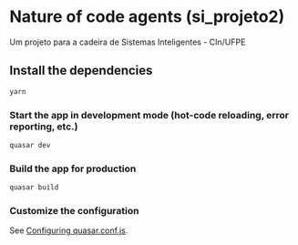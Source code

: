 # Nature of code agents (si_projeto2)

Um projeto para a cadeira de Sistemas Inteligentes - CIn/UFPE

## Install the dependencies
```bash
yarn
```

### Start the app in development mode (hot-code reloading, error reporting, etc.)
```bash
quasar dev
```

### Build the app for production
```bash
quasar build
```

### Customize the configuration
See [Configuring quasar.conf.js](https://quasar.dev/quasar-cli/quasar-conf-js).
